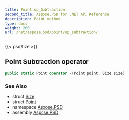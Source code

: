 ```yaml
---
title: Point.op_Subtraction
second_title: Aspose.PSD for .NET API Reference
description: Point method. 
type: docs
weight: 200
url: /net/aspose.psd/point/op_subtraction/
---
```

{{< psd/tize >}}
## Point Subtraction operator

```csharp
public static Point operator -(Point point, Size size)
```

### See Also

* struct [Size](../../size/)
* struct [Point](../)
* namespace [Aspose.PSD](../../point/)
* assembly [Aspose.PSD](../../../)


